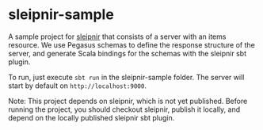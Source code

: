# sleipnir-sample
A sample project for [sleipnir](https://github.com/dmitriy-yefremov/sleipnir) that consists of a server with an items resource. We use Pegasus schemas to define the response structure of the server, and generate Scala bindings for the schemas with the sleipnir sbt plugin.

To run, just execute `sbt run` in the sleipnir-sample folder. The server will start by default on `http://localhost:9000`.

Note: This project depends on sleipnir, which is not yet published. Before running the project, you should checkout sleipnir, publish it locally, and depend on the locally published sleipnir sbt plugin.
